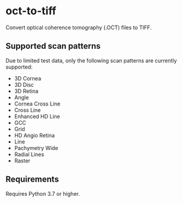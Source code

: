# oct-to-tiff

Convert optical coherence tomography (.OCT) files to TIFF.

## Supported scan patterns

Due to limited test data, only the following scan patterns are currently supported:
- 3D Cornea
- 3D Disc
- 3D Retina
- Angle
- Cornea Cross Line
- Cross Line
- Enhanced HD Line
- GCC
- Grid
- HD Angio Retina
- Line
- Pachymetry Wide
- Radial Lines
- Raster

## Requirements

Requires Python 3.7 or higher.